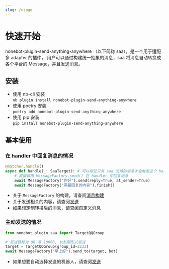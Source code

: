 ```yaml
---
slug: /usage
---
```


# 快速开始

nonebot-plugin-send-anything-anywhere （以下简称 saa），是一个用于适配多 adapter 的插件，
用户可以通过构建统一抽象的消息，saa 将消息自动转换成各个平台的 Message，并且发送消息。

## 安装

- 使用 nb-cli 安装  
  `nb plugin install nonebot-plugin-send-anything-anywhere`
- 使用 poetry 安装  
  `poetry add nonebot-plugin-send-anything-anywhere`
- 使用 pip 安装  
  `pip install nonebot-plugin-send-anything-anywhere`

## 基本使用

### 在 handler 中回复消息的情况

```python
@matcher.handle()
async def handle(_: SaaTarget): # 可以保证只有 saa 支持的消息才会触发这个 handler
    # 直接调用 MessageFactory.send() 在 handler 中回复消息
    await MessageFactory("你好").send(reply=True, at_sender=True)
    await MessageFactory("需要回复的内容").finish()
```

- 关于 `MessageFactory` 的构建，请查阅[消息构建](./02-message-build.md)
- 关于发送相关的内容，请查阅[发送](./03-send.md)
- 如果想定制转换后的消息，请查阅[自定义消息](./04-custom.md)

### 主动发送的情况

```python
from nonebot_plugin_saa import TargetQQGroup

# 发送目标为 QQ 号 10000, 以私聊形式发送
target = TargetQQGroup(group_id=2233)
await MessageFactory("早上好").send_to(target, bot)
```

- 如果想要自动选择发送的机器人，请查阅[发送](./03-send.md)
